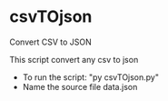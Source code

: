 # csvTOjson
Convert CSV to JSON

This script convert any csv to json

* To run the script: "py csvTOjson.py"
* Name the source file data.json

